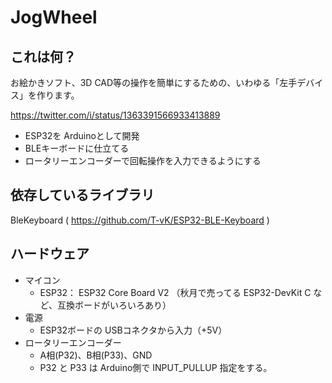 # JogWheel

## これは何？

お絵かきソフト、3D CAD等の操作を簡単にするための、いわゆる「左手デバイス」を作ります。

https://twitter.com/i/status/1363391566933413889

* ESP32を Arduinoとして開発
* BLEキーボードに仕立てる
* ロータリーエンコーダーで回転操作を入力できるようにする


## 依存しているライブラリ

BleKeyboard ( https://github.com/T-vK/ESP32-BLE-Keyboard )


## ハードウェア

* マイコン
  * ESP32： ESP32 Core Board V2 （秋月で売ってる ESP32-DevKit C など、互換ボードがいろいろあり）
* 電源
  * ESP32ボードの USBコネクタから入力（+5V）
* ロータリーエンコーダー
  * A相(P32)、B相(P33)、GND
  * P32 と P33 は Arduino側で INPUT_PULLUP 指定をする。
